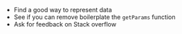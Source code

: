 * Find a good way to represent data
* See if you can remove boilerplate the `getParams` function
* Ask for feedback on Stack overflow